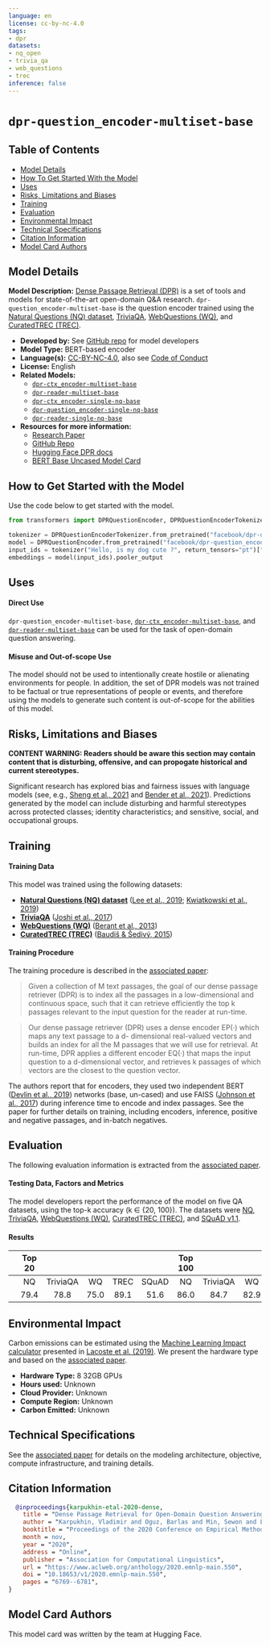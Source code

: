 ```yaml
---
language: en
license: cc-by-nc-4.0
tags:
- dpr
datasets:
- nq_open
- trivia_qa
- web_questions
- trec
inference: false
---
```


# `dpr-question_encoder-multiset-base`

## Table of Contents
- [Model Details](#model-details)
- [How To Get Started With the Model](#how-to-get-started-with-the-model)
- [Uses](#uses)
- [Risks, Limitations and Biases](#risks-limitations-and-biases)
- [Training](#training)
- [Evaluation](#evaluation-results)
- [Environmental Impact](#environmental-impact)
- [Technical Specifications](#technical-specifications)
- [Citation Information](#citation-information)
- [Model Card Authors](#model-card-authors)

## Model Details

**Model Description:** [Dense Passage Retrieval (DPR)](https://github.com/facebookresearch/DPR) is a set of tools and models for state-of-the-art open-domain Q&A research. `dpr-question_encoder-multiset-base` is the question encoder trained using the [Natural Questions (NQ) dataset](https://huggingface.co/datasets/nq_open), [TriviaQA](https://huggingface.co/datasets/trivia_qa), [WebQuestions (WQ)](https://huggingface.co/datasets/web_questions), and [CuratedTREC (TREC)](https://huggingface.co/datasets/trec).

- **Developed by:** See [GitHub repo](https://github.com/facebookresearch/DPR) for model developers  
- **Model Type:** BERT-based encoder
- **Language(s):** [CC-BY-NC-4.0](https://github.com/facebookresearch/DPR/blob/main/LICENSE), also see [Code of Conduct](https://github.com/facebookresearch/DPR/blob/main/CODE_OF_CONDUCT.md)
- **License:** English
- **Related Models:** 
  - [`dpr-ctx_encoder-multiset-base`](https://huggingface.co/facebook/dpr-ctx_encoder-multiset-base)
  - [`dpr-reader-multiset-base`](https://huggingface.co/facebook/dpr-reader-multiset-base)
  - [`dpr-ctx_encoder-single-nq-base`](https://huggingface.co/facebook/dpr-ctx_encoder-single-nq-base)
  - [`dpr-question_encoder-single-nq-base`](https://huggingface.co/facebook/dpr-question_encoder-single-nq-base)
  - [`dpr-reader-single-nq-base`](https://huggingface.co/facebook/dpr-reader-single-nq-base)
- **Resources for more information:**
  - [Research Paper](https://arxiv.org/abs/2004.04906)
  - [GitHub Repo](https://github.com/facebookresearch/DPR)
  - [Hugging Face DPR docs](https://huggingface.co/docs/transformers/main/en/model_doc/dpr)
  - [BERT Base Uncased Model Card](https://huggingface.co/bert-base-uncased)

## How to Get Started with the Model 

Use the code below to get started with the model. 

```python
from transformers import DPRQuestionEncoder, DPRQuestionEncoderTokenizer

tokenizer = DPRQuestionEncoderTokenizer.from_pretrained("facebook/dpr-question_encoder-multiset-base")
model = DPRQuestionEncoder.from_pretrained("facebook/dpr-question_encoder-multiset-base")
input_ids = tokenizer("Hello, is my dog cute ?", return_tensors="pt")["input_ids"]
embeddings = model(input_ids).pooler_output
```

## Uses

#### Direct Use

`dpr-question_encoder-multiset-base`, [`dpr-ctx_encoder-multiset-base`](https://huggingface.co/facebook/dpr-ctx_encoder-multiset-base), and [`dpr-reader-multiset-base`](https://huggingface.co/facebook/dpr-reader-multiset-base) can be used for the task of open-domain question answering.

#### Misuse and Out-of-scope Use

The model should not be used to intentionally create hostile or alienating environments for people. In addition, the set of DPR models was not trained to be factual or true representations of people or events, and therefore using the models to generate such content is out-of-scope for the abilities of this model.

## Risks, Limitations and Biases

**CONTENT WARNING: Readers should be aware this section may contain content that is disturbing, offensive, and can propogate historical and current stereotypes.**

Significant research has explored bias and fairness issues with language models (see, e.g., [Sheng et al., 2021](https://aclanthology.org/2021.acl-long.330.pdf) and [Bender et al., 2021](https://dl.acm.org/doi/pdf/10.1145/3442188.3445922)). Predictions generated by the model can include disturbing and harmful stereotypes across protected classes; identity characteristics; and sensitive, social, and occupational groups. 

## Training

#### Training Data

This model was trained using the following datasets: 
- **[Natural Questions (NQ) dataset](https://huggingface.co/datasets/nq_open)** ([Lee et al., 2019](https://aclanthology.org/P19-1612/);  [Kwiatkowski et al., 2019](https://aclanthology.org/Q19-1026/))  
- **[TriviaQA](https://huggingface.co/datasets/trivia_qa)** ([Joshi et al., 2017](https://aclanthology.org/P17-1147/))
- **[WebQuestions (WQ)](https://huggingface.co/datasets/web_questions)** ([Berant et al., 2013](https://aclanthology.org/D13-1160/))
- **[CuratedTREC (TREC)](https://huggingface.co/datasets/trec)** ([Baudiš & Šedivý, 2015](https://www.aminer.cn/pub/599c7953601a182cd263079b/reading-wikipedia-to-answer-open-domain-questions))

#### Training Procedure

The training procedure is described in the [associated paper](https://arxiv.org/pdf/2004.04906.pdf): 

> Given a collection of M text passages, the goal of our dense passage retriever (DPR) is to index all the passages in a low-dimensional and continuous space, such that it can retrieve efficiently the top k passages relevant to the input question for the reader at run-time.

> Our dense passage retriever (DPR) uses a dense encoder EP(·) which maps any text passage to a d- dimensional real-valued vectors and builds an index for all the M passages that we will use for retrieval. At run-time, DPR applies a different encoder EQ(·) that maps the input question to a d-dimensional vector, and retrieves k passages of which vectors are the closest to the question vector.

The authors report that for encoders, they used two independent BERT ([Devlin et al., 2019](https://aclanthology.org/N19-1423/)) networks (base, un-cased) and use FAISS ([Johnson et al., 2017](https://arxiv.org/abs/1702.08734)) during inference time to encode and index passages. See the paper for further details on training, including encoders, inference, positive and negative passages, and in-batch negatives.

## Evaluation

The following evaluation information is extracted from the [associated paper](https://arxiv.org/pdf/2004.04906.pdf).

#### Testing Data, Factors and Metrics

The model developers report the performance of the model on five QA datasets, using the top-k accuracy (k ∈ {20, 100}). The datasets were [NQ](https://huggingface.co/datasets/nq_open), [TriviaQA](https://huggingface.co/datasets/trivia_qa), [WebQuestions (WQ)](https://huggingface.co/datasets/web_questions), [CuratedTREC (TREC)](https://huggingface.co/datasets/trec), and [SQuAD v1.1](https://huggingface.co/datasets/squad).

#### Results

|      | Top 20 |           |    |      |       | Top 100|           |    |      |       |    
|:----:|:------:|:---------:|:--:|:----:|:-----:|:------:|:---------:|:--:|:----:|:-----:|  
|      | NQ     |  TriviaQA | WQ | TREC | SQuAD | NQ     |  TriviaQA | WQ | TREC | SQuAD |  
|      | 79.4   |  78.8     |75.0| 89.1 | 51.6  | 86.0   |  84.7     |82.9| 93.9 | 67.6  |    

## Environmental Impact

Carbon emissions can be estimated using the [Machine Learning Impact calculator](https://mlco2.github.io/impact#compute) presented in [Lacoste et al. (2019)](https://arxiv.org/abs/1910.09700). We present the hardware type and based on the [associated paper](https://arxiv.org/abs/2004.04906).

- **Hardware Type:** 8 32GB GPUs
- **Hours used:** Unknown
- **Cloud Provider:** Unknown
- **Compute Region:** Unknown
- **Carbon Emitted:** Unknown

## Technical Specifications

See the [associated paper](https://arxiv.org/abs/2004.04906) for details on the modeling architecture, objective, compute infrastructure, and training details.

## Citation Information

```bibtex
  @inproceedings{karpukhin-etal-2020-dense,
    title = "Dense Passage Retrieval for Open-Domain Question Answering",
    author = "Karpukhin, Vladimir and Oguz, Barlas and Min, Sewon and Lewis, Patrick and Wu, Ledell and Edunov, Sergey and Chen, Danqi and Yih, Wen-tau",
    booktitle = "Proceedings of the 2020 Conference on Empirical Methods in Natural Language Processing (EMNLP)",
    month = nov,
    year = "2020",
    address = "Online",
    publisher = "Association for Computational Linguistics",
    url = "https://www.aclweb.org/anthology/2020.emnlp-main.550",
    doi = "10.18653/v1/2020.emnlp-main.550",
    pages = "6769--6781",
}
```

## Model Card Authors

This model card was written by the team at Hugging Face.